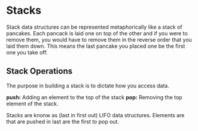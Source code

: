 # Stacks

Stack data structures can be represented metaphorically like a stack of pancakes. Each pancack is laid one on top of the other and if you were to remove
them, you would have to remove them in the reverse order that you laid them down. This means the last pancake you placed one be the first one you take off. 

## Stack Operations 
The purpose in building a stack is to dictate how you access data.

**push:** Adding an element to the top of the stack
**pop:** Removing the top element of the stack. 

Stacks are knonw as (last in first out) LIFO data structures. Elements are that are pushed in last are the first to pop out. 

